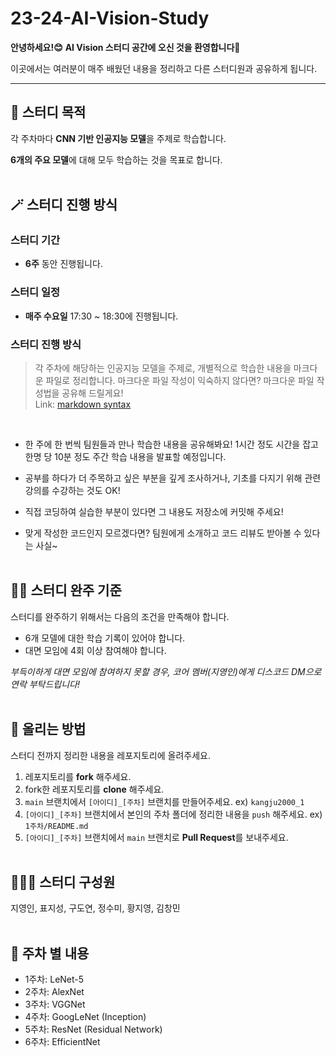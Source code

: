 # 23-24-AI-Vision-Study

**안녕하세요!😊** __AI Vision 스터디 공간에 오신 것을 환영합니다🎉__

이곳에서는 여러분이 매주 배웠던 내용을 정리하고 다른 스터디원과 공유하게 됩니다.

---

## 🎯 스터디 목적

각 주차마다 **CNN 기반 인공지능 모델**을 주제로 학습합니다.

**6개의 주요 모델**에 대해 모두 학습하는 것을 목표로 합니다.
</br></br>

## 🪄 스터디 진행 방식

### 스터디 기간
- **6주** 동안 진행됩니다.

### 스터디 일정
- **매주 수요일** 17:30 ~ 18:30에 진행됩니다.

### 스터디 진행 방식

> 각 주차에 해당하는 인공지능 모델을 주제로,
> 개별적으로 학습한 내용을 마크다운 파일로 정리합니다.
> 마크다운 파일 작성이 익숙하지 않다면?
> 마크다운 파일 작성법을 공유해 드릴게요! </br>
> Link: [markdown syntax](https://www.markdownguide.org/basic-syntax/)

</br>

* 한 주에 한 번씩 팀원들과 만나 학습한 내용을 공유해봐요! 1시간 정도 시간을 잡고 한명 당 10분 정도 주간 학습 내용을 발표할 예정입니다.

* 공부를 하다가 더 주목하고 싶은 부분을 깊게 조사하거나, 기초를 다지기 위해 관련 강의를 수강하는 것도 OK!

* 직접 코딩하여 실습한 부분이 있다면 그 내용도 저장소에 커밋해 주세요!

* 맞게 작성한 코드인지 모르겠다면? 팀원에게 소개하고 코드 리뷰도 받아볼 수 있다는 사실~
</br></br>

## 🏃‍♂️ 스터디 완주 기준

스터디를 완주하기 위해서는 다음의 조건을 만족해야 합니다.
* 6개 모델에 대한 학습 기록이 있어야 합니다.
* 대면 모임에 4회 이상 참여해야 합니다.

_부득이하게 대면 모임에 참여하지 못할 경우, 코어 멤버(지영인)에게 디스코드 DM으로 연락 부탁드립니다!_
</br></br>

## 📌 올리는 방법

스터디 전까지 정리한 내용을 레포지토리에 올려주세요.

1. 레포지토리를 **fork** 해주세요.
2. fork한 레포지토리를 **clone** 해주세요.
3. `main` 브랜치에서 `[아이디]_[주차]` 브랜치를 만들어주세요. ex) `kangju2000_1`
4. `[아이디]_[주차]` 브랜치에서 본인의 주차 폴더에 정리한 내용을 `push` 해주세요. ex) `1주차/README.md`
5. `[아이디]_[주차]` 브랜치에서 `main` 브랜치로 **Pull Request**를 보내주세요.
</br></br>

## 🧑‍🤝‍🧑 스터디 구성원

지영인, 표지성, 구도연, 정수미, 황지영, 김창민
</br></br>

## 🌳 주차 별 내용

- 1주차: LeNet-5
- 2주차: AlexNet
- 3주차: VGGNet
- 4주차: GoogLeNet (Inception)
- 5주차: ResNet (Residual Network)
- 6주차: EfficientNet

